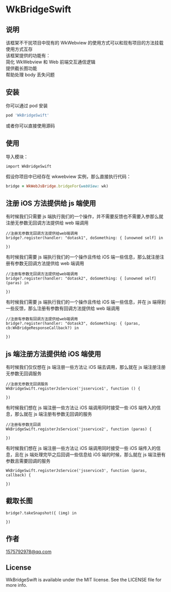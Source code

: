 # WkBridgeSwift

## 说明

该框架不干扰项目中现有的 WkWebview 的使用方式可以和现有项目的方法挂载使用方式互存  
该框架提供的功能有：  
简化 WkWebview 和 Web 前端交互通信逻辑  
提供截长图功能  
帮助处理 body 丢失问题

## 安装

你可以通过 pod 安装

```ruby
pod 'WkBridgeSwift'
```

或者你可以直接使用源码

## 使用

导入模块：

```
import WkBridgeSwift
```

假设你项目中已经存在 wkwebview 实例，那么直接执行代码：

```ruby
bridge = WkWebJsBridge.bridgeFor(webView: wk)
```

## 注册 iOS 方法提供给 js 端使用

有时候我们只需要 js 端执行我们的一个操作，并不需要反馈也不需要入参那么就注册无参数无回调方法提供给 web 端调用

```
//注册无参数无回调方法提供给web端调用
bridge?.register(handler: "dotask1", doSomething: { [unowned self] in

})
```

有时候我们需要 js 端执行我们的一个操作且传给 iOS 端一些信息，那么就注册注册有参数无回调方法提供给 web 端调用

```
//注册有参数无回调方法提供给web端调用
bridge?.register(handler: "dotask2", doSomething: { [unowned self] (paras) in

})
```

有时候我们需要 js 端执行我们的一个操作且传给 iOS 端一些信息，并在 js 端得到一些反馈，那么注册有参数有回调方法提供给 web 端调用

```
//注册有参数有回调方法提供给web端调用
bridge?.register(handler: "dotask3", doSomething: { (paras, cb:WkBridgeResponseCallback?) in

})
```

## js 端注册方法提供给 iOS 端使用

有时候我们仅仅想在 js 端注册一些方法让 iOS 端去调用，那么就在 js 端注册注册无参数无回调服务

```
//注册无参数无回调服务
WkBridgeSwift.registerJsService('jsservice1', function () {

})
```

有时候我们想在 js 端注册一些方法让 iOS 端调用同时接受一些 iOS 端传入的信息，那么就在 js 端注册有参数无回调的服务

```
//注册有参数无回调
WkBridgeSwift.registerJsService('jsservice2', function (paras) {

})
```

有时候我们想在 js 端注册一些方法让 iOS 端调用同时接受一些 iOS 端传入的信息，且在 js 端处理完毕之后回调一些信息给 iOS 端的时候，那么就在 js 端注册有参数且需要回调的服务

```
WkBridgeSwift.registerJsService('jsservice3', function (paras, callback) {

})
```

## 截取长图

```
bridge?.takeSnapshot({ (img) in

})
```

## 作者

1575792978@qq.com

## License

WkBridgeSwift is available under the MIT license. See the LICENSE file for more info.
